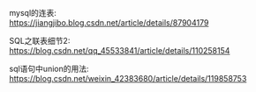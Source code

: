 mysql的连表:  
https://jiangjibo.blog.csdn.net/article/details/87904179

SQL之联表细节2:
https://blog.csdn.net/qq_45533841/article/details/110258154

sql语句中union的用法:
https://blog.csdn.net/weixin_42383680/article/details/119858753